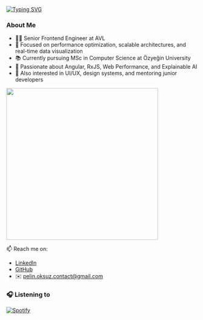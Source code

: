 
[![Typing SVG](https://readme-typing-svg.demolab.com?font=Fira+Code&pause=1000&width=435&lines=Hi+there!+I'm+Pelin+👋;Frontend+Engineer+%7C+Angular+%26+RxJS;Performance+Optimization)](https://git.io/typing-svg)

### About Me
- 👩‍💻 Senior Frontend Engineer at AVL  
- 🚀 Focused on performance optimization, scalable architectures, and real-time data visualization  
- 📚 Currently pursuing MSc in Computer Science at Özyeğin University  
- 🧩 Passionate about Angular, RxJS, Web Performance, and Explainable AI  
- 🧠 Also interested in UI/UX, design systems, and mentoring junior developers

<img src="https://media.giphy.com/media/qgQUggAC3Pfv687qPC/giphy.gif" width="400"/>


📫 Reach me on:
- [LinkedIn](https://www.linkedin.com/in/pelin-oksuz/)
- [GitHub](https://github.com/pelinoksuz)
- ✉️ pelin.oksuz.contact@gmail.com

### 🎧 Listening to
[![Spotify](https://spotify-github-profile.vercel.app/api/view?uid=pelinoksuz&cover_image=true&theme=novatorem)](https://spotify-github-profile.vercel.app)

<!--
**pelinoksuz/pelinoksuz** is a ✨ _special_ ✨ repository because its `README.md` (this file) appears on your GitHub profile.

Here are some ideas to get you started:

- 🔭 I’m currently working on ...
- 🌱 I’m currently learning ...
- 👯 I’m looking to collaborate on ...
- 🤔 I’m looking for help with ...
- 💬 Ask me about ...
- 📫 How to reach me: ...
- 😄 Pronouns: ...
- ⚡ Fun fact: ...
-->
